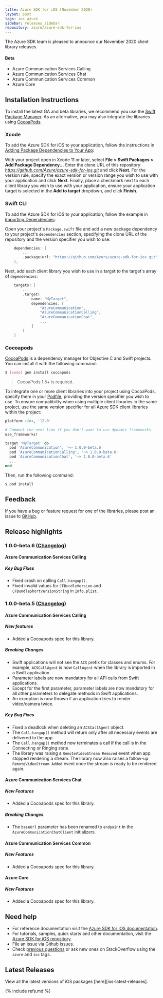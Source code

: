```yaml
---
title: Azure SDK for iOS (November 2020)
layout: post
tags: ios azure
sidebar: releases_sidebar
repository: azure/azure-sdk-for-ios
---
```


The Azure SDK team is pleased to announce our November 2020 client library releases.

#### Beta

- Azure Communication Services Calling
- Azure Communication Services Chat
- Azure Communication Services Common
- Azure Core

## Installation Instructions

To install the latest GA and beta libraries, we recommend you use the [Swift Package Manager](https://swift.org/package-manager/). As an alternative, you may also integrate the libraries using [CocoaPods](https://cocoapods.org/).

### Xcode

To add the Azure SDK for iOS to your application, follow the instructions in [Adding Package Dependencies to Your App](https://developer.apple.com/documentation/xcode/adding_package_dependencies_to_your_app):

With your project open in Xcode 11 or later, select **File > Swift Packages > Add Package Dependency...** Enter the clone URL of this repository: *https://github.com/Azure/azure-sdk-for-ios.git* and click **Next**. For the version rule, specify the exact version or version range you wish to use with your application and click **Next**. Finally, place a checkmark next to each client library you wish to use with your application, ensure your application target is selected in the **Add to target** dropdown, and click **Finish**.

### Swift CLI

To add the Azure SDK for iOS to your application, follow the example in [Importing Dependencies](https://swift.org/package-manager/#importing-dependencies):

Open your project's `Package.swift` file and add a new package dependency to your project's `dependencies` section, specifying the clone URL of the repository and the version specifier you wish to use:

```swift
    dependencies: [
        ...
        .package(url: "https://github.com/Azure/azure-sdk-for-ios.git", from: "1.0.0-beta.6")
    ],
```

Next, add each client library you wish to use in a target to the target's array of `dependencies`:

```swift
    targets: [
        ...
        .target(
            name: "MyTarget",
            dependencies: [
                "AzureCommunication",
                "AzureCommunicationCalling",
                "AzureCommunicationChat",
                ...
            ]
        )
    ]
```

### Cocoapods

[CocoaPods](https://cocoapods.org/) is a dependency manager for Objective C and Swift projects. You can install it with the following command:

```bash
$ [sudo] gem install cocoapods
```

> CocoaPods 1.5+ is required.

To integrate one or more client libraries into your project using CocoaPods, specify them in your [Podfile](https://guides.cocoapods.org/using/the-podfile.html), providing the version specifier you wish to use. To ensure compatibility when using multiple client libraries in the same project, use the same version specifier for all Azure SDK client libraries within the project:

```ruby
platform :ios, '12.0'

# Comment the next line if you don't want to use dynamic frameworks
use_frameworks!

target 'MyTarget' do
  pod 'AzureCommunication', '~> 1.0.0-beta.6'
  pod 'AzureCommunicationCalling', '~> 1.0.0-beta.6'
  pod 'AzureCommunicationChat', '~> 1.0.0-beta.6'
  ...
end
```

Then, run the following command:

```bash
$ pod install
```

## Feedback

If you have a bug or feature request for one of the libraries, please post an issue to [GitHub](https://github.com/azure/azure-sdk-for-ios/issues).

## Release highlights

### 1.0.0-beta.6 ([Changelog](https://github.com/Azure/azure-sdk-for-ios/blob/1.0.0-beta.6/CHANGELOG.md#100-beta6-2020-11-23))

#### Azure Communication Services Calling

##### Key Bug Fixes

- Fixed crash on calling `Call.hangup()`.
- Fixed invalid values for `CFBundleVersion` and `CFBundleShortVersionString` in `Info.plist`.

### 1.0.0-beta.5 ([Changelog](https://github.com/Azure/azure-sdk-for-ios/blob/1.0.0-beta.5/CHANGELOG.md#100-beta5-2020-11-18))

#### Azure Communication Services Calling

##### New features

- Added a Cocoapods spec for this library.

##### Breaking Changes

- Swift applications will not see the `ACS` prefix for classes and enums. For example, `ACSCallAgent` is now `CallAgent` when the library is imported in a Swift application.
- Parameter labels are now mandatory for all API calls from Swift applications.
- Except for the first parameter, parameter labels are now mandatory for all other parameters to delegate methods in Swift applications.
- An exception is now thrown if an application tries to render video/camera twice.

##### Key Bug Fixes

- Fixed a deadlock when deleting an `ACSCallAgent` object.
- The `Call.hangup()` method will return only after all necessary events are delivered to the app.
- The `Call.hangup()` method now terminates a call if the call is in the Connecting or Ringing state.
- The library was raising a `RemoteVideoStream Removed` event when app stopped rendering a stream. The library now also raises a follow-up `RemoteVideoStream Added` event once the stream is ready to be rendered again.

#### Azure Communication Services Chat

##### New Features

- Added a Cocoapods spec for this library.

##### Breaking Changes

- The `baseUrl` parameter has been renamed to `endpoint` in the `AzureCommunicationChatClient` initializers.

#### Azure Communication Services Common

##### New Features

- Added a Cocoapods spec for this library. 

#### Azure Core

##### New Features

- Added a Cocoapods spec for this library.

## Need help

- For reference documentation visit the [Azure SDK for iOS documentation](https://azure.github.io/azure-sdk-for-ios/).
- For tutorials, samples, quick starts and other documentation, visit the [Azure SDK for iOS repository](https://github.com/azure/azure-sdk-for-ios/).
- File an issue via [Github Issues](https://github.com/Azure/azure-sdk-for-ios/issues/new/choose).
- Check [previous questions](https://stackoverflow.com/questions/tagged/azure+ios) or ask new ones on
 StackOverflow using the `azure` and `ios` tags.

## Latest Releases

View all the latest versions of iOS packages [here][ios-latest-releases].

{% include refs.md %}
